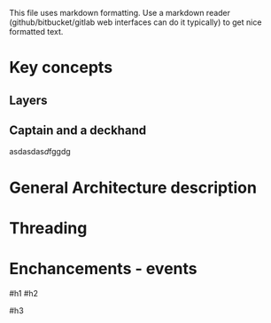 This file uses markdown formatting. Use a markdown reader (github/bitbucket/gitlab web interfaces can do it typically) to get nice formatted text.
# Key concepts
## Layers
## Captain and a deckhand
asdasdas*d*fggdg
# General Architecture description
# Threading
# Enchancements - events
#h1
#h2

#h3
